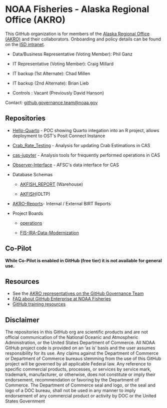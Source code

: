 # NOAA Fisheries - Alaska Regional Office (AKRO)

This GitHub organization is for members of the [Alaska Regional Office (AKRO)](%5Bhttps://www.fisheries.noaa.gov/about/office-science-and-technology%5D(https://www.fisheries.noaa.gov/about/alaska-regional-office)) and their collaborators. Onboarding and policy details can be found on the [ISD intranet](https://sites.google.com/noaa.gov/akr-intranet/divisions-and-programs/information-services/github).

-   Data/Business Representative (Voting Member): Phil Ganz

-   IT Representative (Voting Member): Craig Millard

-   IT backup (1st Alternate): Chad Millen

-   IT backup (2nd Alternate): Brian Lieb

-   Controls : Vacant (Previously David Hanson)

Contact: [github.governance.team\@noaa.gov](mailto:github.governance.team@noaa.gov)

## Repositories

-   [Hello-Quarto](https://github.com/noaa-akro/Hello-Quarto) - POC showing Quarto integation into an R project, allows deployment to OST's Posit Connect Instance

-   [Crab_Rate_Testing](https://github.com/noaa-akro/Crab_Rate_Testing) - Analysis for updating Crab Estimations in CAS

-   [cas-jupyter](https://github.com/noaa-akro/cas-jupyter) - Analysis tools for frequently performed operations in CAS

-   [Observer-Interface](https://github.com/noaa-akro/Observer-Interface) - AFSC's data interface for CAS

-   Database Schemas

    -   [AKFISH_REPORT](https://github.com/noaa-akro/AKFISH_REPORT) (Warehouse)

    -   [AKFISH](https://github.com/noaa-akro/AKFISH)(OLTP)

-   [AKRO-Reports](AKRO-Reports)- Internal / External BIRT Reports

-   Project Boards

    -   [operations](https://github.com/noaa-akro/operations)

    -   [FIS-IRA-Data-Modernization](https://github.com/noaa-akro/FIS-IRA-Data-Modernization)

## Co-Pilot

**While Co-Pilot is enabled in GitHub (free tier) it is not available for general use.**

## Resources

-   See the [AKRO representatives on the GitHub Governance Team](https://sites.google.com/noaa.gov/nmfs-st-github-governance-team/contact#h.30qpfj9baepw)
-   [FAQ about GitHub Enterprise at NOAA Fisheries](https://sites.google.com/noaa.gov/nmfs-st-github-governance-team/faq)
-   [GitHub training resources](https://sites.google.com/noaa.gov/nmfs-st-github-governance-team/github-users#h.316z1s7eyoa3)

## Disclaimer

The repositories in this GitHub org are scientific products and are not official communication of the National Oceanic and Atmospheric Administration, or the United States Department of Commerce. All NOAA GitHub project code is provided on an ‘as is’ basis and the user assumes responsibility for its use. Any claims against the Department of Commerce or Department of Commerce bureaus stemming from the use of this GitHub project will be governed by all applicable Federal law. Any reference to specific commercial products, processes, or services by service mark, trademark, manufacturer, or otherwise, does not constitute or imply their endorsement, recommendation or favoring by the Department of Commerce. The Department of Commerce seal and logo, or the seal and logo of a DOC bureau, shall not be used in any manner to imply endorsement of any commercial product or activity by DOC or the United States Government
